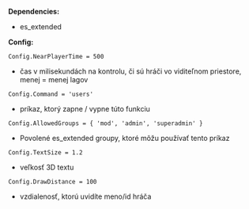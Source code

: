 **Dependencies:**
- es_extended


**Config:**

`Config.NearPlayerTime = 500`
- čas v milisekundách na kontrolu, či sú hráči vo viditeľnom priestore, menej = menej lagov

`Config.Command = 'users'`
- príkaz, ktorý zapne / vypne túto funkciu

`Config.AllowedGroups = {
    'mod',
    'admin',
    'superadmin'
}`
- Povolené es_extended groupy, ktoré môžu používať tento príkaz

`Config.TextSize = 1.2`
- veľkosť 3D textu

`Config.DrawDistance = 100`
- vzdialenosť, ktorú uvidíte meno/id hráča
